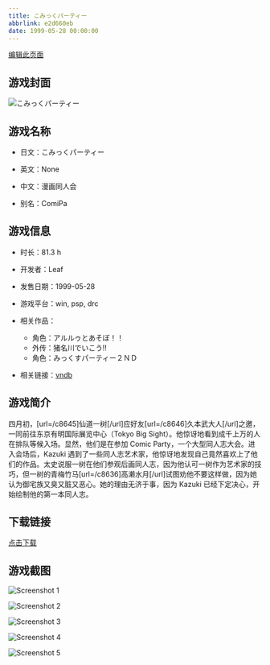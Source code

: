 ```yaml
---
title: こみっくパーティー
abbrlink: e2d660eb
date: 1999-05-28 00:00:00
---
```

[编辑此页面](https://github.com/ACG-3/ADV3-source/blob/main/source/_posts/games/%E3%81%93%E3%81%BF%E3%81%A3%E3%81%8F%E3%83%91%E3%83%BC%E3%83%86%E3%82%A3%E3%83%BC.md)

## 游戏封面

![こみっくパーティー](https://pan.timero.xyz/d/onedrive/img_lib_001/%E3%81%93%E3%81%BF%E3%81%A3%E3%81%8F%E3%83%91%E3%83%BC%E3%83%86%E3%82%A3%E3%83%BC_cover.avif)


## 游戏名称

- 日文：こみっくパーティー
- 英文：None
- 中文：漫画同人会

- 别名：ComiPa


## 游戏信息

- 时长：81.3 h
- 开发者：Leaf
- 发售日期：1999-05-28
- 游戏平台：win, psp, drc
- 相关作品：
   - 角色：アルルゥとあそぼ！！
   - 外传：猪名川でいこう!!
   - 角色：みっくすパーティー２ＮＤ

- 相关链接：[vndb](https://vndb.org/v177)


## 游戏简介

四月初，[url=/c8645]仙道一树[/url]应好友[url=/c8646]久本武大人[/url]之邀，一同前往东京有明国际展览中心（Tokyo Big Sight）。他惊讶地看到成千上万的人在排队等候入场。显然，他们是在参加 Comic Party，一个大型同人志大会。进入会场后，Kazuki 遇到了一些同人志艺术家，他惊讶地发现自己竟然喜欢上了他们的作品。太史说服一树在他们参观后画同人志，因为他认可一树作为艺术家的技巧，但一树的青梅竹马[url=/c8636]高濑水月[/url]试图劝他不要这样做，因为她认为御宅族又臭又脏又恶心。她的理由无济于事，因为 Kazuki 已经下定决心，开始绘制他的第一本同人志。




## 下载链接

[点击下载](https://pan.timero.xyz/onedrive/adv_lib_001/%E3%81%93%E3%81%BF%E3%81%A3%E3%81%8F%E3%83%91%E3%83%BC%E3%83%86%E3%82%A3%E3%83%BC)


## 游戏截图


![Screenshot 1](https://pan.timero.xyz/d/onedrive/img_lib_001/%E3%81%93%E3%81%BF%E3%81%A3%E3%81%8F%E3%83%91%E3%83%BC%E3%83%86%E3%82%A3%E3%83%BC_Screenshot_1.avif)

![Screenshot 2](https://pan.timero.xyz/d/onedrive/img_lib_001/%E3%81%93%E3%81%BF%E3%81%A3%E3%81%8F%E3%83%91%E3%83%BC%E3%83%86%E3%82%A3%E3%83%BC_Screenshot_2.avif)

![Screenshot 3](https://pan.timero.xyz/d/onedrive/img_lib_001/%E3%81%93%E3%81%BF%E3%81%A3%E3%81%8F%E3%83%91%E3%83%BC%E3%83%86%E3%82%A3%E3%83%BC_Screenshot_3.avif)

![Screenshot 4](https://pan.timero.xyz/d/onedrive/img_lib_001/%E3%81%93%E3%81%BF%E3%81%A3%E3%81%8F%E3%83%91%E3%83%BC%E3%83%86%E3%82%A3%E3%83%BC_Screenshot_4.avif)

![Screenshot 5](https://pan.timero.xyz/d/onedrive/img_lib_001/%E3%81%93%E3%81%BF%E3%81%A3%E3%81%8F%E3%83%91%E3%83%BC%E3%83%86%E3%82%A3%E3%83%BC_Screenshot_5.avif)

